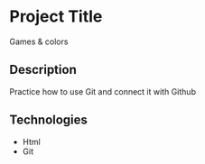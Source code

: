 # Project Title

Games & colors 


## Description

Practice how to use Git and connect it with Github

## Technologies 

- Html
- Git

